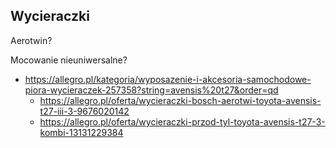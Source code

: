 ## Wycieraczki

Aerotwin?

Mocowanie nieuniwersalne?

- https://allegro.pl/kategoria/wyposazenie-i-akcesoria-samochodowe-piora-wycieraczek-257358?string=avensis%20t27&order=qd
  - https://allegro.pl/oferta/wycieraczki-bosch-aerotwi-toyota-avensis-t27-iii-3-9676020142
  - https://allegro.pl/oferta/wycieraczki-przod-tyl-toyota-avensis-t27-3-kombi-13131229384